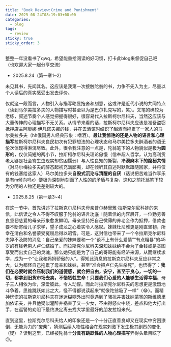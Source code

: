 ```yaml
---
title: "Book Review:Crime and Punishment"
date: 2025-08-24T08:19:03+08:00
categories:
  - blog
tags:
  - review
sticky: true
sticky_order: 3
---
```


整整一年没看书了qwq，希望能重拾阅读的好习惯，打卡此blog来督促自己吧（也欢迎大家一起分享交流）

- 2025.8.24（第一章1~2）

未见其书，先闻其名。这应该是我第一次接触陀翁的书，力争不先入为主，尽量以个人读后的真实感受出发去评价。

仅就这一段而言，人物引入与描写略显拖沓和刻意，这或许是近代小说的共同特点（读到马尔美拉多夫的人物描写时甚至以为是巴尔扎克写的，笑）。文笔的确较为老练，叙述节奏个人感觉把握得很好，很容易代入拉斯柯尔尼科夫，当然这应该与大量传神的心理描写不无关系。从情节来看的话，拉斯柯尔尼科夫应该是准备盗窃抵押店主阿廖娜·伊凡诺夫娜的钱，并在去酒馆时结识了酗酒而拖累了一家人的马尔美拉多夫（hh俄国男人经典形象：嗜酒）。**最让我惊艳的还是人物的语言和心理描写**拉斯柯尔尼科夫良民初次有犯罪想法的心理状态和马尔美拉多夫醉酒者的语无伦次体现得淋漓尽致。此外，很令我注意的一点是，陀翁笔下的人物貌似是极为**圆形**的，仅仅简短的两小节，拉斯柯尔尼科夫理论傲慢（信奉超人哲学，认为高利贷老太婆是社会寄生虫现实却贫困懦弱）与人性良知的撕裂，**冷漠麻木下的隐秘共情**（对马尔梅拉多夫的醉态起初充满鄙夷，却在倾听其自述时默默跟随回家，并将仅有的钱塞给这家人）马尔美拉多夫**自毁式沉沦与清醒的自厌**（话说把苦难当作享乐是有m倾向吗x）便极为深刻地刻画了人性的的矛盾与复杂，这和之前托翁笔下较为分明的人物还是差别较大的。


- 2025.8.25（第一章3~4）

在这一节中，首先讲述了拉斯克尔尼科夫母亲普尔赫里雅·拉斯克尔尼科娃的来信，此信读之令人不得不叹服于陀翁的语言功底！随着信的内容展开，一位勤劳善良坚韧慈爱的母亲形象愈发鲜明。母亲坚持把自己微薄的养老金作为抵押，借款也要不断寄给儿子求学，望子成龙之心着实令人感叹。妹妹杜尼雅更是刚直坚韧，所幸在清白和名誉蒙受冤屈后得以昭雪。可是，这封信也带来了一个令拉斯克尔尼科夫猝不及防的消息：自己亲爱的妹妹要和一个“谈不上有什么爱情”“有点粗暴”的45岁的有钱老男人卢仁结婚了。而拉斯克尔尼科夫深知妹妹绝不会为了金钱或是贪图享受而出卖自己的灵魂，那么她只能是为了自己的哥哥能有经济来源，从而继续求学，成为一个“让我和妈妈骄傲的人”。得知此消息的拉斯克尔尼科夫反应非常之大，认为都怪自己拖累了母亲和妹妹，甚至“准会把卢仁先生杀死”，也悟得了：**我们在必要时就会压制我们的道德感，就会把自由，安宁，甚至于良心，一切的一切，都拿到旧货市场去卖，不惜牺牲生命！只要我们心爱的人能够生活得幸福**。母子三人相依为命，深爱彼此，令人动容。而此时拉斯克尔尼科夫的思想更是激烈地斗争着，思维跳跃如此之大，怪不得都说读起来“就像陀翁吸了一样”（😂）。而精神恍惚的拉斯克尔尼科夫在迷迷糊糊外出时竟遇到了骚扰并害妹妹蒙冤的斯维德里加依诺夫，并且他疑似灌醉并祸害了又一少女，不由得怒火中烧，差点和他大打出手，在巡警的劝阻下最终决定离去找大学里最好的朋友拉祖米兴。

直到这里，拉斯克尔尼科夫给人的印象还是一个十分正直善良却又在现实中穷困潦倒，无能为力的“废柴”，猜测后续人物性格会在现实刺激下发生极其剧烈的变化（疑）？读到这里，已经被陀翁**十分具有跳跃性的人物心理描写**弄得头晕目眩了😖。